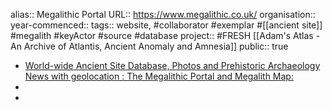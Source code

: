 alias:: Megalithic Portal
URL:: https://www.megalithic.co.uk/
organisation::
year-commenced::
tags:: website, #collaborator #exemplar #[[ancient site]] #megalith #keyActor #source #database 
project:: #FRESH [[Adam's Atlas - An Archive of Atlantis, Ancient Anomaly and Amnesia]] 
public:: true

- [World-wide Ancient Site Database, Photos and Prehistoric Archaeology News with geolocation : The Megalithic Portal and Megalith Map:](https://www.megalithic.co.uk/)
-
-